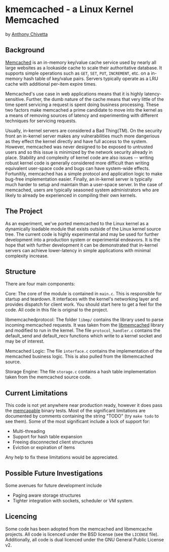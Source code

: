 kmemcached - a Linux Kernel Memcached
================
by [Anthony Chivetta](http://chivetta.org)

Background
------------

[Memcached](http://memcached.org "Memcached") is an in-memory key/value cache
service used by nearly all large websites as a lookaside cache to scale their
authoritative database.  It supports simple operations such as `GET`, `SET`,
`PUT`, `INCREMENT`, etc. on a in-memory hash table of key/value pairs.
Servers typically operate as a LRU cache with additional per-item expire times.

Memcached's use case in web applications means that it is highly
latency-sensitive.  Further, the dumb nature of the cache means that very little
of the time spent servicing a request is spent doing business processing.  These
two factors make memcached a prime candidate to move into the kernel as a means
of removing sources of latency and experimenting with different techniques for
servicing requests.

Usually, in-kernel servers are considered a Bad Thing(TM).  On the security
front an in-kernel server makes any vulnerabilities much more dangerious as they
effect the kernel directly and have full access to the system.
However, memcached was never designed to be exposed to untrusted users and so
this issue is minimized by the network security already in place.  Stability and
complexity of kernel code are also issues -- writing robust kernel code is
generally considered more difficult than writing equivalent user-space code and
bugs can have system-wide effects.  Fortunitily, memcached has a simple protocol
and application logic to make bug-free implementation easier.  Finally, an
in-kernel server is typically much harder to setup and maintain than a
user-space server.  In the case of memcached, users are typically seasoned
system administrators who are likely to already be experienced in compiling
their own kernels.

The Project
-----------

As an experiment, we've ported memcached to the Linux kernel as a dynamically
loadable module that exists outside of the Linux kernel source tree.  The
current code is highly experimental and may be used for further development into
a production system or experimental endeavors.  It is the hope that with further
development it can be demonstrated that in-kernel servers can achieve
lower-latency in simple applications with minimal complexity increase.

Structure
---------

There are four main components:

Core: The core of the module is contained in `main.c`.  This is responsible for
startup and teardown.  It interfaces with the kernel's networking layer and
provides dispatch for client work.  You should start here to get a feel for the
code.  All code in this file is original to the project.

libmemcachedprotocol: The folder `libmp/` contains the library used to parse
incoming memcached requests.  It was taken from the 
[libmemcached](libmemcached.org "libMemcached") library and modified to run in
the kernel.  The file `protocol_handler.c` contains the default_send and
default_recv functions which write to a kernel socket and may be of interest.

Memcached Logic: The file `interface.c` contains the implementation of the
memcached business logic.  This is also pulled from the libmemcached source.

Storage Engine: The file `storage.c` contains a hash table implementation taken
from the memcached source code. 

Current Limitations
-------------------

This code is not yet anywhere near production ready, however it does pass the
[memcapable](http://libmemcached.org/Memcapable.html "Memcapable") binary tests.
Most of the significant limitations are documented by comments containing the
string "TODO" (try `make todo` to see them).  Some of the most significant
include a lock of support for:

 - Multi-threading
 - Support for hash table expansion
 - Freeing disconnected client structures
 - Eviction or expiration of items

Any help to fix these limitations would be appreciated.

Possible Future Investigations
------------------------------

Some avenues for future development include

 - Paging aware storage structures
 - Tighter integration with sockets, scheduler or VM system.

Licencing
---------

Some code has been adopted from the memcached and libmemcache projects.  All
code is licenced under the BSD license (see the `LICENSE` file).  Additionally,
all code is dual licenced under the GNU General Public License v2.
